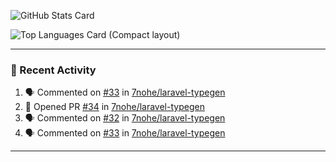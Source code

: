 ![GitHub Stats Card](https://github-readme-stats.vercel.app/api?username=7nohe&count_private=true&theme=react)

![Top Languages Card (Compact layout)](https://github-readme-stats.vercel.app/api/top-langs/?username=7nohe&layout=compact&theme=react)

---

### :koala: Recent Activity

<!--START_SECTION:activity-->
1. 🗣 Commented on [#33](https://github.com/7nohe/laravel-typegen/issues/33#issuecomment-2119248305) in [7nohe/laravel-typegen](https://github.com/7nohe/laravel-typegen)
2. 💪 Opened PR [#34](https://github.com/7nohe/laravel-typegen/pull/34) in [7nohe/laravel-typegen](https://github.com/7nohe/laravel-typegen)
3. 🗣 Commented on [#32](https://github.com/7nohe/laravel-typegen/issues/32#issuecomment-2119229138) in [7nohe/laravel-typegen](https://github.com/7nohe/laravel-typegen)
4. 🗣 Commented on [#33](https://github.com/7nohe/laravel-typegen/issues/33#issuecomment-2119216613) in [7nohe/laravel-typegen](https://github.com/7nohe/laravel-typegen)
<!--END_SECTION:activity-->

---
